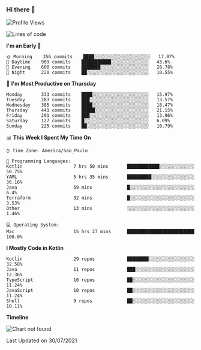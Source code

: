 ### Hi there 👋

<!--
**fernandonogueira/fernandonogueira** is a ✨ _special_ ✨ repository because its `README.md` (this file) appears on your GitHub profile.

Here are some ideas to get you started:

- 🔭 I’m currently working on ...
- 🌱 I’m currently learning ...
- 👯 I’m looking to collaborate on ...
- 🤔 I’m looking for help with ...
- 💬 Ask me about ...
- 📫 How to reach me: ...
- 😄 Pronouns: ...
- ⚡ Fun fact: ...
-->

<!--START_SECTION:waka-->
![Profile Views](http://img.shields.io/badge/Profile%20Views-1-blue)

![Lines of code](https://img.shields.io/badge/From%20Hello%20World%20I%27ve%20Written-467132%20lines%20of%20code-blue)

**I'm an Early 🐤** 

```text
🌞 Morning    356 commits    ████░░░░░░░░░░░░░░░░░░░░░   17.07% 
🌆 Daytime    909 commits    ███████████░░░░░░░░░░░░░░   43.6% 
🌃 Evening    600 commits    ███████░░░░░░░░░░░░░░░░░░   28.78% 
🌙 Night      220 commits    ██░░░░░░░░░░░░░░░░░░░░░░░   10.55%

```
📅 **I'm Most Productive on Thursday** 

```text
Monday       333 commits    ████░░░░░░░░░░░░░░░░░░░░░   15.97% 
Tuesday      283 commits    ███░░░░░░░░░░░░░░░░░░░░░░   13.57% 
Wednesday    385 commits    ████░░░░░░░░░░░░░░░░░░░░░   18.47% 
Thursday     441 commits    █████░░░░░░░░░░░░░░░░░░░░   21.15% 
Friday       291 commits    ███░░░░░░░░░░░░░░░░░░░░░░   13.96% 
Saturday     127 commits    █░░░░░░░░░░░░░░░░░░░░░░░░   6.09% 
Sunday       225 commits    ██░░░░░░░░░░░░░░░░░░░░░░░   10.79%

```


📊 **This Week I Spent My Time On** 

```text
⌚︎ Time Zone: America/Sao_Paulo

💬 Programming Languages: 
Kotlin                   7 hrs 50 mins       ████████████░░░░░░░░░░░░░   50.75% 
YAML                     5 hrs 35 mins       █████████░░░░░░░░░░░░░░░░   36.16% 
Java                     59 mins             █░░░░░░░░░░░░░░░░░░░░░░░░   6.4% 
Terraform                32 mins             █░░░░░░░░░░░░░░░░░░░░░░░░   3.53% 
Other                    13 mins             ░░░░░░░░░░░░░░░░░░░░░░░░░   1.46%

💻 Operating System: 
Mac                      15 hrs 27 mins      █████████████████████████   100.0%

```

**I Mostly Code in Kotlin** 

```text
Kotlin                   29 repos            ████████░░░░░░░░░░░░░░░░░   32.58% 
Java                     11 repos            ███░░░░░░░░░░░░░░░░░░░░░░   12.36% 
TypeScript               10 repos            ██░░░░░░░░░░░░░░░░░░░░░░░   11.24% 
JavaScript               10 repos            ██░░░░░░░░░░░░░░░░░░░░░░░   11.24% 
Shell                    9 repos             ██░░░░░░░░░░░░░░░░░░░░░░░   10.11%

```


**Timeline**

![Chart not found](https://raw.githubusercontent.com/fernandonogueira/fernandonogueira/master/charts/bar_graph.png) 


 Last Updated on 30/07/2021
<!--END_SECTION:waka-->
